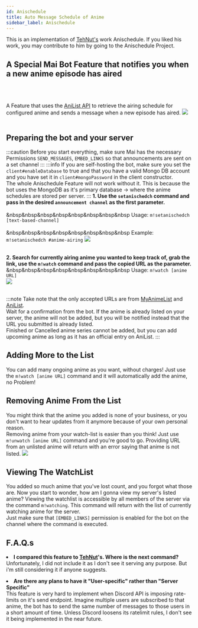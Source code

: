 ```yaml
---
id: Anischedule
title: Auto Message Schedule of Anime
sidebar_label: Anischedule
---
```


This is an implementation of [TehNut's](https://github.com/TehNut) work Anischedule. If you liked his work, you may contribute to him by going to the Anischedule Project.

<h2> A Special Mai Bot Feature that notifies you when a new anime episode has aired</h2><br></br>

A Feature that uses the [AniList API](https://anilist.co/) to retrieve the airing schedule for configured anime and sends a message when a new episode has aired.
<img src="https://camo.githubusercontent.com/c517cec8443ceaf08ef2b3c5870440d7e0b0a26a/68747470733a2f2f6d656469612e646973636f72646170702e6e65742f6174746163686d656e74732f3732383836363535303230373038363634322f3736313231343831323535333837313336302f756e6b6e6f776e2e706e67" />
<br></br>

## Preparing the bot and your server
:::caution
Before you start everything, make sure Mai has the necessary Permissions `SEND_MESSAGES`, `EMBED_LINKS` so that announcements are sent on a set channel
:::
:::info
If you are self-hosting the bot, make sure you set the `client#enableDatabase` to true and that you have a valid Mongo DB account and you have set it in `client#mongoPassword` in the client constructor.<br />
The whole Anischedule Feature will not work without it. This is because the bot uses the MongoDB as it's primary database -> where the anime schedules are stored per server.
:::
**1. Use the ``setanischedch`` command and pass in the desired ``announcement channel`` as the first parameter.**<br></br>
&nbsp&nbsp&nbsp&nbsp&nbsp&nbsp&nbsp&nbsp Usage: ``m!setanischedch [text-based-channel]``<br></br>
&nbsp&nbsp&nbsp&nbsp&nbsp&nbsp&nbsp&nbsp Example: ``m!setanischedch #anime-airing``
<img src="https://camo.githubusercontent.com/f347a48a077daeacaf079dc22376945447efaa8b/68747470733a2f2f6d656469612e646973636f72646170702e6e65742f6174746163686d656e74732f3732383836363535303230373038363634322f3736313437393732373731333438343833302f756e6b6e6f776e2e706e67" />
<br/><br/>

**2. Search for currently airing anime you wanted to keep track of, grab the link, use the ``m!watch`` command and pass the copied URL as the parameter.**<br/>
&nbsp&nbsp&nbsp&nbsp&nbsp&nbsp&nbsp&nbsp Usage: ``m!watch [anime URL]``<br/>
<img src="https://camo.githubusercontent.com/1c6fb0b672c1d5db051723207d604071d711ac9c/68747470733a2f2f6d656469612e646973636f72646170702e6e65742f6174746163686d656e74732f3732383836363535303230373038363634322f3736313438313130363634353731323934362f756e6b6e6f776e2e706e67"/><br/><br/>

:::note
Take note that the only accepted URLs are from [MyAnimeList](https://myanimelist.net/) and [AniList](https://myanimelist.net/).<br/>Wait for a confirmation from the bot. If the anime is already listed on your server, the anime will not be added, but you will be notified instead that the URL you submitted is already listed.<br/>Finished or Cancelled anime series cannot be added, but you can add upcoming anime as long as it has an official entry on AniList.
:::

## Adding More to the List
You can add many ongoing anime as you want, without charges! Just use the ``m!watch [anime URL]`` command and it will automatically add the anime, no Problem!
## Removing Anime From the List
You might think that the anime you added is none of your business, or you don't want to hear updates from it anymore because of your own personal reason.<br/>
Removing anime from your watch-list is easier than you think! Just use ``m!unwatch [anime URL]`` command and you're good to go. Providing URL from an unlisted anime will return with an error saying that anime is not listed.
<img src="https://camo.githubusercontent.com/b696b311e2cc7d6f88ddd6716876a0d9d0f23d62/68747470733a2f2f6d656469612e646973636f72646170702e6e65742f6174746163686d656e74732f3732383836363535303230373038363634322f3736313438333435323134363338343930362f756e6b6e6f776e2e706e67"/>

## Viewing The WatchList
You added so much anime that you've lost count, and you forgot what those are. Now you start to wonder, how am I gonna view my server's listed anime? Viewing the watchlist is accessible by all members of the server via the command `m!watching`. This command will return with the list of currently watching anime for the server.<br/>Just make sure that `[EMBED_LINKS]` permission is enabled for the bot on the channel where the command is executed.
## F.A.Q.s
<p><li><b>I compared this feature to <a href="https://github.com/TehNut">TehNut</a>'s. Where is the next command?</b></li>
Unfortunately, I did not include it as I don't see it serving any purpose. But i'm still considering it if anyone suggests.</p>
<p><li><b>Are there any plans to have it "User-specific" rather than "Server Specific"</b></li>
This feature is very hard to implement when Discord API is imposing rate-limits on it's send endpoint. Imagine multiple users are subscribed to that anime, the bot has to send the same number of messages to those users in a short amount of time. Unless Discord loosens its ratelimit rules, I don't see it being implemented in the near future.</p>
